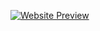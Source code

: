 [![Website Preview](https://example.com/preview.jpg)]([https://example.com](https://playwright.dev/docs/intro))
